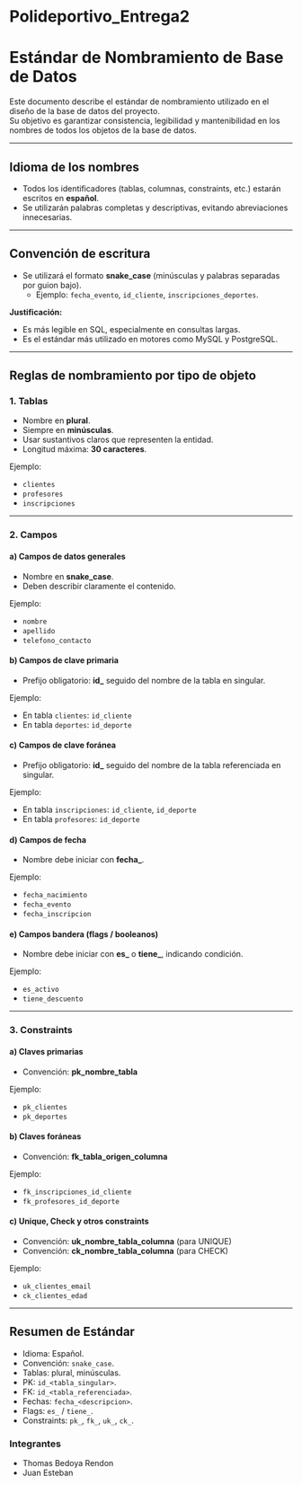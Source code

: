 # Polideportivo_Entrega2


# Estándar de Nombramiento de Base de Datos

Este documento describe el estándar de nombramiento utilizado en el diseño de la base de datos del proyecto.  
Su objetivo es garantizar consistencia, legibilidad y mantenibilidad en los nombres de todos los objetos de la base de datos.

---

## Idioma de los nombres
- Todos los identificadores (tablas, columnas, constraints, etc.) estarán escritos en **español**.
- Se utilizarán palabras completas y descriptivas, evitando abreviaciones innecesarias.

---

## Convención de escritura
- Se utilizará el formato **snake_case** (minúsculas y palabras separadas por guion bajo).
  - Ejemplo: `fecha_evento`, `id_cliente`, `inscripciones_deportes`.

**Justificación:**
- Es más legible en SQL, especialmente en consultas largas.
- Es el estándar más utilizado en motores como MySQL y PostgreSQL.

---

## Reglas de nombramiento por tipo de objeto

### 1. Tablas
- Nombre en **plural**.
- Siempre en **minúsculas**.
- Usar sustantivos claros que representen la entidad.
- Longitud máxima: **30 caracteres**.

Ejemplo:
- `clientes`
- `profesores`
- `inscripciones`

---

### 2. Campos

#### a) Campos de datos generales
- Nombre en **snake_case**.
- Deben describir claramente el contenido.

Ejemplo:
- `nombre`
- `apellido`
- `telefono_contacto`

#### b) Campos de clave primaria
- Prefijo obligatorio: **id_** seguido del nombre de la tabla en singular.

Ejemplo:
- En tabla `clientes`: `id_cliente`
- En tabla `deportes`: `id_deporte`

#### c) Campos de clave foránea
- Prefijo obligatorio: **id_** seguido del nombre de la tabla referenciada en singular.

Ejemplo:
- En tabla `inscripciones`: `id_cliente`, `id_deporte`
- En tabla `profesores`: `id_deporte`

#### d) Campos de fecha
- Nombre debe iniciar con **fecha_**.

Ejemplo:
- `fecha_nacimiento`
- `fecha_evento`
- `fecha_inscripcion`

#### e) Campos bandera (flags / booleanos)
- Nombre debe iniciar con **es_** o **tiene_**, indicando condición.

Ejemplo:
- `es_activo`
- `tiene_descuento`

---

### 3. Constraints

#### a) Claves primarias
- Convención: **pk_nombre_tabla**

Ejemplo:
- `pk_clientes`
- `pk_deportes`

#### b) Claves foráneas
- Convención: **fk_tabla_origen_columna**

Ejemplo:
- `fk_inscripciones_id_cliente`
- `fk_profesores_id_deporte`

#### c) Unique, Check y otros constraints
- Convención: **uk_nombre_tabla_columna** (para UNIQUE)
- Convención: **ck_nombre_tabla_columna** (para CHECK)

Ejemplo:
- `uk_clientes_email`
- `ck_clientes_edad`

---

## Resumen de Estándar
- Idioma: Español.
- Convención: `snake_case`.
- Tablas: plural, minúsculas.
- PK: `id_<tabla_singular>`.
- FK: `id_<tabla_referenciada>`.
- Fechas: `fecha_<descripcion>`.
- Flags: `es_` / `tiene_`.
- Constraints: `pk_`, `fk_`, `uk_`, `ck_`.




### Integrantes
- Thomas Bedoya Rendon
- Juan Esteban
